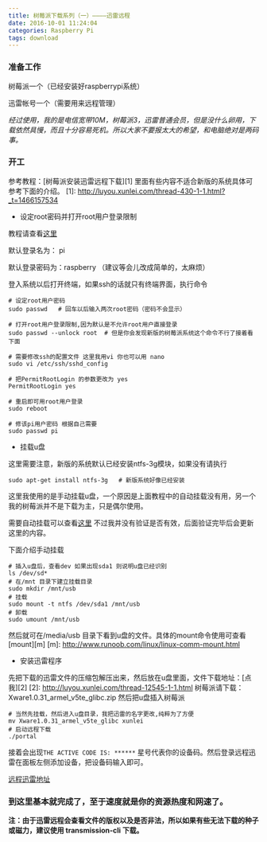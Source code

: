 ```yaml
---
title: 树莓派下载系列（一）————迅雷远程
date: 2016-10-01 11:24:04
categories: Raspberry Pi
tags: download
---
```


### 准备工作

树莓派一个（已经安装好raspberrypi系统）

迅雷帐号一个（需要用来远程管理）

*经过使用，我的是电信宽带10M，树莓派3，迅雷普通会员，但是没什么卵用，下载依然具慢，而且十分容易死机。所以大家不要报太大的希望，和电脑绝对是两码事。*

<!-- more -->

### 开工

参考教程：[树莓派安装迅雷远程下载][1] 里面有些内容不适合新版的系统具体可参考下面的介绍。
[1]: http://luyou.xunlei.com/thread-430-1-1.html?_t=1466157534

+ 设定root密码并打开root用户登录限制

教程请查看[这里](http://www.shumeipaiba.com/wanpai/jiaocheng/2.html)

默认登录名为： pi 

默认登录密码为：raspberry （建议等会儿改成简单的，太麻烦）

登入系统以后打开终端，如果ssh的话就只有终端界面，执行命令

    # 设定root用户密码
    sudo passwd   # 回车以后输入两次root密码（密码不会显示）

    # 打开root用户登录限制,因为默认是不允许root用户直接登录
    sudo passwd --unlock root  # 但是你会发现新版的树莓派系统这个命令不行了接着看下面

    # 需要修改ssh的配置文件 这里我用vi 你也可以用 nano
    sudo vi /etc/ssh/sshd_config

    # 把PermitRootLogin 的参数更改为 yes
    PermitRootLogin yes

    # 重启即可用root用户登录
    sudo reboot

    # 修该pi用户密码 根据自己需要
    sudo passwd pi

+ 挂载u盘

这里需要注意，新版的系统默认已经安装ntfs-3g模块，如果没有请执行

`sudo apt-get install ntfs-3g   # 新版系统好像已经安装`

这里我使用的是手动挂载u盘，一个原因是上面教程中的自动挂载没有用，另一个我的树莓派并不是下载为主，只是偶尔使用。

需要自动挂载可以查看[这里](https://blog.gtwang.org/iot/raspberry-pi-auto-mount-usb-disk/)
不过我并没有验证是否有效，后面验证完毕后会更新这里的内容。

下面介绍手动挂载

    # 插入u盘后，查看dev 如果出现sda1 则说明u盘已经识别
    ls /dev/sd*
    # 在/mnt 目录下建立挂载目录
    sudo mkdir /mnt/usb
    # 挂载
    sudo mount -t ntfs /dev/sda1 /mnt/usb
    # 卸载
    sudo umount /mnt/usb


然后就可在/media/usb 目录下看到u盘的文件。具体的mount命令使用可查看[mount][m]
[m]: http://www.runoob.com/linux/linux-comm-mount.html

+ 安装迅雷程序

先把下载的迅雷文件的压缩包解压出来，然后放在u盘里面，文件下载地址：[点我][2]
[2]: http://luyou.xunlei.com/thread-12545-1-1.html
树莓派请下载： Xware1.0.31_armel_v5te_glibc.zip 然后把u盘插入树莓派 

    # 当然先挂载，然后进入u盘目录，我把迅雷的名字更改,纯粹为了方便
    mv Xware1.0.31_armel_v5te_glibc xunlei
    # 启动远程下载
    ./portal

接着会出现` THE ACTIVE CODE IS: ****** ` 星号代表你的设备码。然后登录远程迅雷在面板左侧添加设备，把设备码输入即可。

[远程迅雷地址](http://yuancheng.xunlei.com/login.html#)

### 到这里基本就完成了，至于速度就是你的资源热度和网速了。

**注：由于迅雷远程会查看文件的版权以及是否非法，所以如果有些无法下载的种子或磁力，建议使用 transmission-cli 下载。**
